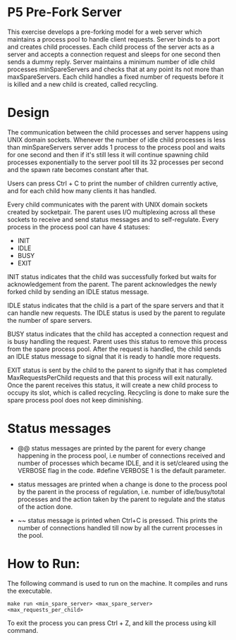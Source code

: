 # P5 Pre-Fork Server

This exercise develops a pre-forking model for a web server which maintains a process pool to handle client requests. Server binds to a port and creates child processes. Each child process of the server acts as a server and accepts a connection request and sleeps for one second then sends a dummy reply. Server maintains a minimum number of idle child processes minSpareServers and checks that at any point its not more than maxSpareServers. Each child handles a fixed number of requests before it is killed and a new child is created, called recycling.

# Design

The communication between the child processes and server happens using UNIX domain sockets. Whenever the number of idle child processes is less than minSpareServers server adds 1 process to the process pool and waits for one second and then if it's still less it will continue spawning child processes exponentially to the server pool till its 32 processes per second and the spawn rate becomes constant after that.

Users can press Ctrl + C to print the number of children currently active, and for each child how many clients it has handled.


Every child communicates with the parent with UNIX domain sockets created by socketpair. The parent uses I/O multiplexing across all these sockets to receive and send status messages and to self-regulate. Every process in the process pool can have 4 statuses:

* INIT
* IDLE
* BUSY
* EXIT

INIT status indicates that the child was successfully forked but waits for acknowledgement from the parent. The parent acknowledges the newly forked child by sending an IDLE status message.

IDLE status indicates that the child is a part of the spare servers and that it can handle new requests. The IDLE status is used by the parent to regulate the number of spare servers.

BUSY status indicates that the child has accepted a connection request and is busy handling the request. Parent uses this status to remove this process from the spare process pool. After the request is handled, the child sends an IDLE status message to signal that it is ready to handle more requests.

EXIT status is sent by the child to the parent to signify that it has completed MaxRequestsPerChild requests and that this process will exit naturally. Once the parent receives this status, it will create a new child process to occupy its slot, which is called recycling. Recycling is done to make sure the spare process pool does not keep diminishing.

# Status messages

* @@ status messages are printed by the parent for every change happening in the process pool, i.e number of connections received and number of processes which became IDLE, and it is set/cleared using the VERBOSE flag in the code.
#define VERBOSE 1 is the default parameter.

* status messages are printed when a change is done to the process pool by the parent in the process of regulation, i.e. number of idle/busy/total processes and the action taken by the parent to regulate and the status of the action done.

* ~~ status message is printed when Ctrl+C is pressed. This prints the number of connections handled till now by all the current processes in the pool.

# How to Run:

The following command is used to run on the machine. It compiles and runs the executable.
    
    make run <min_spare_server> <max_spare_server> <max_requests_per_child>

To exit the process you can press Ctrl + Z, and kill the process using kill command. 

